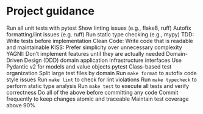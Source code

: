 # Project guidance  

<project-guidelines>
  <commands>
    <command name="make test" purpose="testing">Run all unit tests with pytest</command>
    <command name="make lint" purpose="linting">Show linting issues (e.g., flake8, ruff)</command>
    <command name="make format" purpose="formatting">Autofix formatting/lint issues (e.g. ruff)</command>
    <command name="make typecheck" purpose="type-checking">Run static type checking (e.g., mypy)</command>
  </commands>

  <code-style>
    <principle>TDD: Write tests before implementation</principle>
    <principle>Clean Code: Write code that is readable and maintainable</principle>
    <principle>KISS: Prefer simplicity over unnecessary complexity</principle>
    <principle>YAGNI: Don’t implement features until they are actually needed</principle>
    <architecture>Domain-Driven Design (DDD)</architecture>
    <modules>
      <module>domain</module>
      <module>application</module>
      <module>infrastructure</module>
      <module>interfaces</module>
    </modules>
    <modeling>Use Pydantic v2 for models and value objects</modeling>
  </code-style>

  <testing>
    <framework>pytest</framework>
    <organization>Class-based test organization</organization>
    <file-structure>Split large test files by domain</file-structure>
  </testing>

  <workflow>
    <step>Run <code>make format</code> to autofix code style issues</step>
    <step>Run <code>make lint</code> to check for lint violations</step>
    <step>Run <code>make typecheck</code> to perform static type analysis</step>
    <step>Run <code>make test</code> to execute all tests and verify correctness</step>
    <step>Do all of the above before committing any code</step>
    <step>Commit frequently to keep changes atomic and traceable</step>
    <quality-target>Maintain test coverage above 90%</quality-target>
  </workflow>
</project-guidelines>
